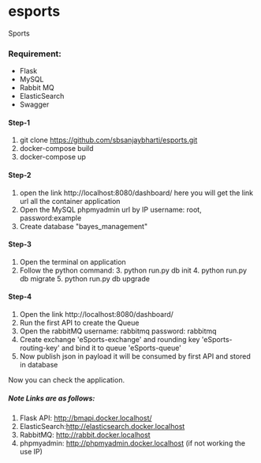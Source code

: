 # esports
Sports

### Requirement:
* Flask
* MySQL
* Rabbit MQ
* ElasticSearch
* Swagger

#### Step-1
1. git clone https://github.com/sbsanjaybharti/esports.git
2. docker-compose build
3. docker-compose up

#### Step-2
1. open the link http://localhost:8080/dashboard/ here you will get the link url all the container application
2. Open the MySQL phpmyadmin url by IP username: root, password:example
3. Create database "bayes_management"

#### Step-3
1. Open the terminal on application
2. Follow the python command:
    3. python run.py db init
    4. python run.py db migrate
    5. python run.py db upgrade
 
#### Step-4
1. Open the link http://localhost:8080/dashboard/
2. Run the first API to create the Queue
3. Open the rabbitMQ username: rabbitmq password: rabbitmq
4. Create exchange 'eSports-exchange' and rounding key 'eSports-routing-key' and bind it to queue 'eSports-queue'
5. Now publish json in payload it will be consumed by first API and stored in database

Now you can check the application.

##### Note Links are as follows:
1. Flask API: http://bmapi.docker.localhost/
2. ElasticSearch:http://elasticsearch.docker.localhost
3. RabbitMQ: http://rabbit.docker.localhost
4. phpmyadmin: http://phpmyadmin.docker.localhost (if not working the use IP)
